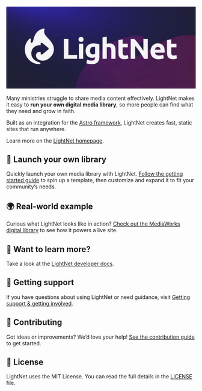 ![LightNet](https://github.com/LightNetDev/lightnet/blob/main/lightnet-banner.webp)

Many ministries struggle to share media content effectively. LightNet makes it easy to **run your own digital media library**, so more people can find what they need and grow in faith.

Built as an integration for the [Astro framework](https://astro.build), LightNet creates fast, static sites that run anywhere.

Learn more on the [LightNet homepage](https://lightnet.community).

## 🚀 Launch your own library

Quickly launch your own media library with LightNet. [Follow the getting started guide](https://docs.lightnet.community/start-here/getting-started/) to spin up a template, then customize and expand it to fit your community’s needs.

## 🌍 Real-world example

Curious what LightNet looks like in action? [Check out the MediaWorks digital library](https://library.mediaworks.global)
to see how it powers a live site.

## 👀 Want to learn more?

Take a look at the [LightNet developer docs](https://docs.lightnet.community).

## 🛟 Getting support

If you have questions about using LightNet or need guidance, visit [Getting support & getting involved](https://docs.lightnet.community/concepts/collaboration/#getting-support--getting-involved).

## 🤝 Contributing

Got ideas or improvements? We’d love your help! [See the contribution guide](https://github.com/LightNetDev/lightnet/blob/main/CONTRIBUTING.md) to get started.

## 📄 License

LightNet uses the MIT License. You can read the full details in the [LICENSE](https://github.com/LightNetDev/lightnet/blob/main/LICENSE)
file.
